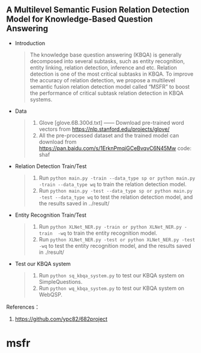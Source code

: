 ## A Multilevel Semantic Fusion Relation Detection Model for Knowledge-Based Question Answering

* Introduction
  > The knowledge base question answering (KBQA) is generally decomposed into several subtasks, such as entity recognition, entity linking, relation detection, inference and etc. Relation detection is one of the most critical subtasks in KBQA. To improve the accuracy of relation detection, we propose a multilevel semantic fusion relation detection model called “MSFR” to boost the performance of critical subtask relation detection in KBQA systems.
* Data
  > 1. Glove [glove.6B.300d.txt] —— Download pre-trained word vectors from <https://nlp.stanford.edu/projects/glove/>
  > 2. All the pre-processed dataset and the trained model can download from https://pan.baidu.com/s/1ErknPmqiGCeBvqvC6N45Mw code: shaf

* Relation Detection Train/Test
  > 1. Run `python main.py -train --data_type sp or python main.py -train --data_type wq` to train the relation detection model.
  > 2. Run `python main.py -test --data_type sp or python main.py -test --data_type wq` to test the relation detection model, and the results saved in ../result/

* Entity Recognition Train/Test
  > 1. Run `python XLNet_NER.py -train or python XLNet_NER.py -train  -wq` to train the entity recognition model.
  > 2. Run `python XLNet_NER.py -test or python XLNet_NER.py -test -wq` to test the entity recognition model, and the results saved in ./result/

* Test our KBQA system
  > 1. Run `python sq_kbqa_system.py` to test our KBQA system on SimpleQuestions.
  > 2. Run `python wq_kbqa_system.py` to test our KBQA system on WebQSP.


References：
1. https://github.com/ypc82/682project
# msfr
